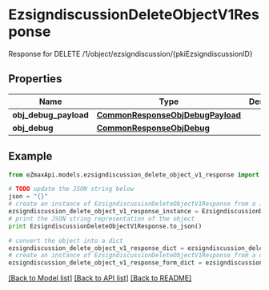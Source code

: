 # EzsigndiscussionDeleteObjectV1Response

Response for DELETE /1/object/ezsigndiscussion/{pkiEzsigndiscussionID}

## Properties

Name | Type | Description | Notes
------------ | ------------- | ------------- | -------------
**obj_debug_payload** | [**CommonResponseObjDebugPayload**](CommonResponseObjDebugPayload.md) |  | 
**obj_debug** | [**CommonResponseObjDebug**](CommonResponseObjDebug.md) |  | [optional] 

## Example

```python
from eZmaxApi.models.ezsigndiscussion_delete_object_v1_response import EzsigndiscussionDeleteObjectV1Response

# TODO update the JSON string below
json = "{}"
# create an instance of EzsigndiscussionDeleteObjectV1Response from a JSON string
ezsigndiscussion_delete_object_v1_response_instance = EzsigndiscussionDeleteObjectV1Response.from_json(json)
# print the JSON string representation of the object
print EzsigndiscussionDeleteObjectV1Response.to_json()

# convert the object into a dict
ezsigndiscussion_delete_object_v1_response_dict = ezsigndiscussion_delete_object_v1_response_instance.to_dict()
# create an instance of EzsigndiscussionDeleteObjectV1Response from a dict
ezsigndiscussion_delete_object_v1_response_form_dict = ezsigndiscussion_delete_object_v1_response.from_dict(ezsigndiscussion_delete_object_v1_response_dict)
```
[[Back to Model list]](../README.md#documentation-for-models) [[Back to API list]](../README.md#documentation-for-api-endpoints) [[Back to README]](../README.md)


